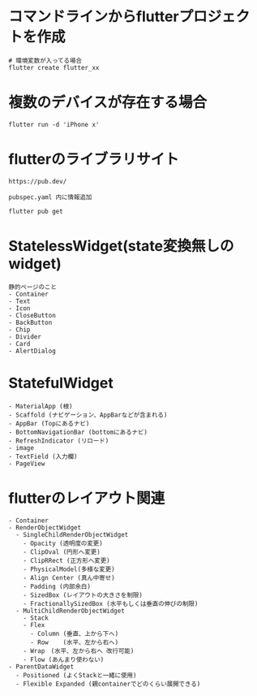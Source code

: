 # コマンドラインからflutterプロジェクトを作成
```
# 環境変数が入ってる場合
flutter create flutter_xx
```

# 複数のデバイスが存在する場合
```
flutter run -d 'iPhone x'
```

# flutterのライブラリサイト

```
https://pub.dev/

pubspec.yaml 内に情報追加

flutter pub get
```

# StatelessWidget(state変換無しのwidget)
```
静的ページのこと
- Container
- Text
- Icon
- CloseButton
- BackButton
- Chip
- Divider
- Card
- AlertDialog
```

# StatefulWidget
```
- MaterialApp (根)
- Scaffold (ナビゲーション、AppBarなどが含まれる)
- AppBar (Topにあるナビ)
- BottomNavigationBar (bottomにあるナビ)
- RefreshIndicator (リロード)
- image
- TextField (入力欄)
- PageView
```

# flutterのレイアウト関連
```
- Container
- RenderObjectWidget
  - SingleChildRenderObjectWidget
    - Opacity (透明度の変更)
    - ClipOval (円形へ変更)
    - ClipRRect (正方形へ変更)
    - PhysicalModel(多様な変更)
    - Align Center (真ん中寄せ)
    - Padding (内部余白)
    - SizedBox (レイアウトの大きさを制限)
    - FractionallySizedBox (水平もしくは垂直の伸びの制限)
  - MultiChildRenderObjectWidget
    - Stack
    - Flex
      - Column (垂直、上から下へ)
      - Row    (水平、左から右へ)
    - Wrap　(水平、左から右へ 改行可能)
    - Flow (あんまり使わない)
- ParentDataWidget
  - Positioned (よくStackと一緒に使用)
  - Flexible Expanded (親containerでどのくらい展開できる)
```